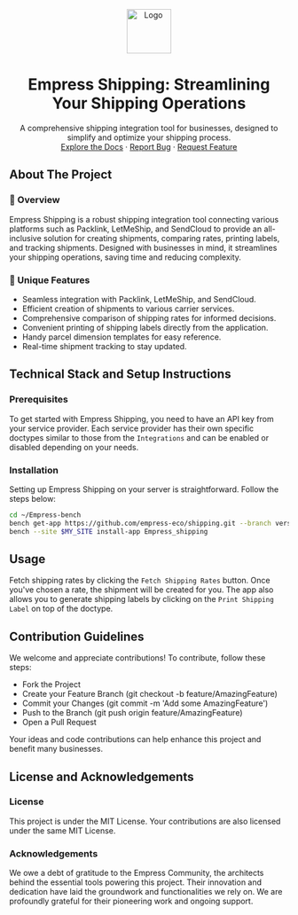 <div align="center">
<img src="https://grow.empress.eco/uploads/default/original/2X/1/1f1e1044d3864269d2a613577edb9763890422ab.png" alt="Logo" width="80" height="80">
<h1 align="center">Empress Shipping: Streamlining Your Shipping Operations</h1>
<p align="center">
A comprehensive shipping integration tool for businesses, designed to simplify and optimize your shipping process.
<br />
<a href="https://empress.eco/">Explore the Docs</a>
·
<a href="https://github.com/empress-eco/shipping/issues">Report Bug</a>
·
<a href="https://github.com/empress-eco/shipping/issues/new">Request Feature</a>
</p>
</div>

## About The Project

### 📖 Overview
Empress Shipping is a robust shipping integration tool connecting various platforms such as Packlink, LetMeShip, and SendCloud to provide an all-inclusive solution for creating shipments, comparing rates, printing labels, and tracking shipments. Designed with businesses in mind, it streamlines your shipping operations, saving time and reducing complexity.

### 🌟 Unique Features
- Seamless integration with Packlink, LetMeShip, and SendCloud.
- Efficient creation of shipments to various carrier services.
- Comprehensive comparison of shipping rates for informed decisions.
- Convenient printing of shipping labels directly from the application.
- Handy parcel dimension templates for easy reference.
- Real-time shipment tracking to stay updated.

## Technical Stack and Setup Instructions

### Prerequisites
To get started with Empress Shipping, you need to have an API key from your service provider. Each service provider has their own specific doctypes similar to those from the `Integrations` and can be enabled or disabled depending on your needs.

### Installation
Setting up Empress Shipping on your server is straightforward. Follow the steps below:

```sh
cd ~/Empress-bench
bench get-app https://github.com/empress-eco/shipping.git --branch version-14
bench --site $MY_SITE install-app Empress_shipping
```

## Usage
Fetch shipping rates by clicking the `Fetch Shipping Rates` button. Once you've chosen a rate, the shipment will be created for you. The app also allows you to generate shipping labels by clicking on the `Print Shipping Label` on top of the doctype.

## Contribution Guidelines
We welcome and appreciate contributions! To contribute, follow these steps:

- Fork the Project
- Create your Feature Branch (git checkout -b feature/AmazingFeature)
- Commit your Changes (git commit -m 'Add some AmazingFeature')
- Push to the Branch (git push origin feature/AmazingFeature)
- Open a Pull Request

Your ideas and code contributions can help enhance this project and benefit many businesses.

## License and Acknowledgements

### License
This project is under the MIT License. Your contributions are also licensed under the same MIT License.

### Acknowledgements
We owe a debt of gratitude to the Empress Community, the architects behind the essential tools powering this project. Their innovation and dedication have laid the groundwork and functionalities we rely on. We are profoundly grateful for their pioneering work and ongoing support.